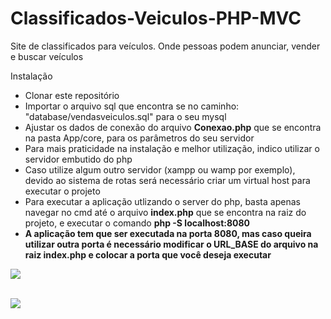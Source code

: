 # Classificados-Veiculos-PHP-MVC
 Site de classificados para veículos. Onde pessoas podem anunciar, vender e buscar veículos

 <p>Instalação</p>

 <ul>
    <li>Clonar este repositório</li>
    <li>Importar o arquivo sql que encontra se no caminho: "database/vendasveiculos.sql" para o seu mysql</li>
    <li>Ajustar os dados de conexão do arquivo <strong>Conexao.php</strong> que se encontra na pasta App/core, para os parâmetros do seu servidor</li>
    <li>Para mais praticidade na instalação e melhor utilização, indico utilizar o servidor embutido do php</li>
    <li>Caso utilize algum outro servidor (xampp ou wamp por exemplo), devido ao sistema de rotas será necessário criar um virtual host para executar o projeto </li>
    <li>Para executar a aplicação utlizando o server do php, basta apenas navegar no cmd até o arquivo <strong>index.php</strong> que se encontra na raiz do projeto, e executar o comando <strong>php -S localhost:8080</li>
    <li>A aplicação tem que ser executada na porta 8080, mas caso queira utilizar outra porta é necessário modificar o <strong>URL_BASE do arquivo</strong> na raiz <strong>index.php</strong> e colocar a porta que você deseja executar</li>
</ul>

<img src="Resource/imagensWeb/homePage.gif"><br><br>

<img src="Resource/imagensWeb/dashboard.gif">
